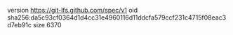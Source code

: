 version https://git-lfs.github.com/spec/v1
oid sha256:da5c93cf0364d1d4cc31e4960116d11ddcfa579ccf231c4715f08eac3d7eb91c
size 6370
